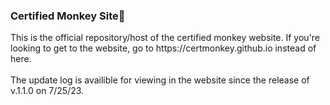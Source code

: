 <h3><b>Certified Monkey Site🙈</b></h3>
This is the official repository/host of the certified monkey website. If you're looking to get to the website, go to https://certmonkey.github.io instead of here.
<br>
<br>
The update log is availible for viewing in the website since the release of v.1.1.0 on 7/25/23.
